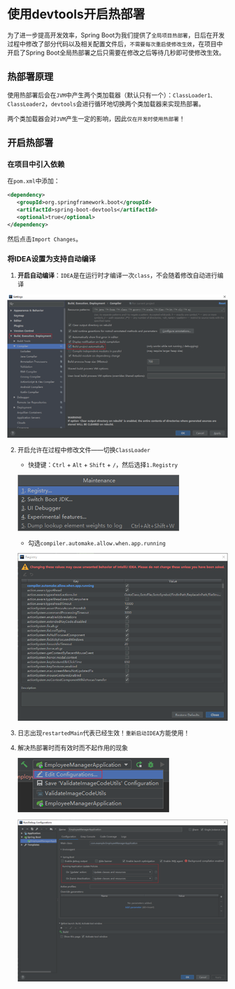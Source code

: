 # 使用devtools开启热部署

为了进一步提高开发效率，Spring Boot为我们提供了`全局项目热部署`，日后在开发过程中修改了部分代码以及相关配置文件后，`不需要每次重启使修改生效`，在项目中开启了Spring Boot全局热部署之后只需要在修改之后等待几秒即可使修改生效。

## 热部署原理

使用热部署后会在`JVM`中产生两个类加载器（默认只有一个）：`ClassLoader1、ClassLoader2`，`devtools`会进行循环地切换两个类加载器来实现热部署。

两个类加载器会对`JVM`产生一定的影响，因此`仅在开发时使用热部署`！

## 开启热部署

### 在项目中引入依赖

在`pom.xml`中添加：

```xml
<dependency>
   <groupId>org.springframework.boot</groupId>
   <artifactId>spring-boot-devtools</artifactId>
   <optional>true</optional>
</dependency>
```

然后点击`Import Changes`。

### 将IDEA设置为支持自动编译

1. **开启自动编译**：`IDEA`是在运行时才编译一次`class`，不会随着修改自动进行编译

<img src="使用devtools开启热部署.assets/image-202010051000-开启热部署.png" alt="image-202010051000-开启热部署" style="zoom:80%;" />

2. 开启允许在过程中修改文件——切换`ClassLoader`

   - 快捷键：`Ctrl` + `Alt` + `Shift` + `/`，然后选择`1.Registry`

   ![image-20201005100838382](使用devtools开启热部署.assets/image-20201005100838382.png)

   - 勾选`compiler.automake.allow.when.app.running`

   ![image-20201005100948113](使用devtools开启热部署.assets/image-20201005100948113.png)

3. 日志出现`restartedMain`代表已经生效！`重新启动IDEA`方能使用！

4. 解决热部署时而有效时而不起作用的现象

   ![image-20201026192629264](使用devtools开启热部署.assets/image-20201026192629264.png)

   <img src="使用devtools开启热部署.assets/image-20201026192553755.png" alt="image-20201026192553755" style="zoom:80%;" />